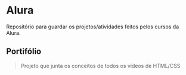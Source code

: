 # Alura

Repositório para guardar os projetos/atividades feitos pelos cursos da Alura.

## Portifólio
> Projeto que junta os conceitos de todos os vídeos de HTML/CSS